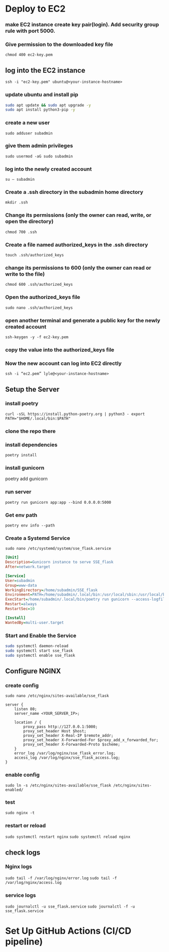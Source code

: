# Deploy to EC2

### make EC2 instance create key pair(login). Add security group rule with port 5000.

### Give permission to the downloaded key file
`chmod 400 ec2-key.pem`

## log into the EC2 instance
`ssh -i "ec2-key.pem" ubuntu@<your-instance-hostname>`


### update ubuntu and install pip
```bash
sudo apt update && sudo apt upgrade -y
sudo apt install python3-pip -y
```

### create a new user
`sudo adduser subadmin`

### give them admin privileges
`sudo usermod -aG sudo subadmin`

### log into the newly created account
`su — subadmin`

### Create a .ssh directory in the subadmin home directory
`mkdir .ssh`

### Change its permissions (only the owner can read, write, or open the directory) 
`chmod 700 .ssh`

### Create a file named authorized_keys in the .ssh directory
`touch .ssh/authorized_keys`

### change its permissions to 600 (only the owner can read or write to the file)
`chmod 600 .ssh/authorized_keys`

### Open the authorized_keys file
`sudo nano .ssh/authorized_keys`

### open another terminal and generate a public key for the newly created account
`ssh-keygen -y -f ec2-key.pem`

### copy the value into the authorized_keys file

### Now the new account can log into EC2 directly
`ssh -i “ec2.pem” lyle@<your-instance-hostname>`

## Setup the Server

### install poetry
`curl -sSL https://install.python-poetry.org | python3 -
export PATH="$HOME/.local/bin:$PATH"`

### clone the repo there

### install dependencies
`poetry install`

### install gunicorn
poetry add gunicorn

### run server 
`poetry run gunicorn app:app --bind 0.0.0.0:5000`

### Get env path
`poetry env info --path`

### Create a Systemd Service
`sudo nano /etc/systemd/system/sse_flask.service`

```ini
[Unit]
Description=Gunicorn instance to serve SSE_flask
After=network.target

[Service]
User=subadmin
Group=www-data
WorkingDirectory=/home/subadmin/SSE_flask
Environment=PATH=/home/subadmin/.local/bin:/usr/local/sbin:/usr/local/bin:/usr/sbin:/usr/bin:/sbin:/bin
ExecStart=/home/subadmin/.local/bin/poetry run gunicorn --access-logfile - --workers 3 --bind 0.0.0.0:5000 app:app
Restart=always
RestartSec=10

[Install]
WantedBy=multi-user.target

```

### Start and Enable the Service
```bash
sudo systemctl daemon-reload
sudo systemctl start sse_flask
sudo systemctl enable sse_flask
```

## Configure NGINX
### create config
`sudo nano /etc/nginx/sites-available/sse_flask`

```nginx
server {
    listen 80;
    server_name <YOUR_SERVER_IP>;

    location / {
        proxy_pass http://127.0.0.1:5000;
        proxy_set_header Host $host;
        proxy_set_header X-Real-IP $remote_addr;
        proxy_set_header X-Forwarded-For $proxy_add_x_forwarded_for;
        proxy_set_header X-Forwarded-Proto $scheme;
    }
    error_log /var/log/nginx/sse_flask_error.log;
    access_log /var/log/nginx/sse_flask_access.log;
}
```

### enable config
`sudo ln -s /etc/nginx/sites-available/sse_flask /etc/nginx/sites-enabled/`

### test
`sudo nginx -t`

### restart or reload
`sudo systemctl restart nginx`
`sudo systemctl reload nginx`

## check logs
### Nginx logs

`sudo tail -f /var/log/nginx/error.log`
`sudo tail -f /var/log/nginx/access.log`

### service logs
`sudo journalctl -u sse_flask.service`
`sudo journalctl -f -u sse_flask.service`

# Set Up GitHub Actions (CI/CD pipeline)
